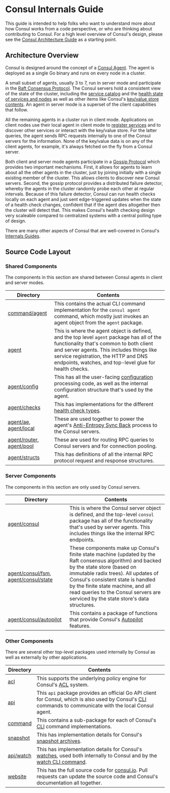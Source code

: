 # Consul Internals Guide

This guide is intended to help folks who want to understand more about how Consul works from a code perspective, or who are thinking about contributing to Consul. For a high level overview of Consul's design, please see the [Consul Architecture Guide](https://www.consul.io/docs/internals/architecture.html) as a starting point.

## Architecture Overview

Consul is designed around the concept of a [Consul Agent](https://www.consul.io/docs/agent/basics.html). The agent is deployed as a single Go binary and runs on every node in a cluster.

A small subset of agents, usually 3 to 7, run in server mode and participate in the [Raft Consensus Protocol](https://www.consul.io/docs/internals/consensus.html). The Consul servers hold a consistent view of the state of the cluster, including the [service catalog](https://www.consul.io/api/catalog.html) and the [health state of services and nodes](https://www.consul.io/api/health.html) as well as other items like Consul's [key/value store contents](https://www.consul.io/api/kv.html). An agent in server mode is a superset of the client capabilities that follow.

All the remaining agents in a cluster run in client mode. Applications on client nodes use their local agent in client mode to [register services](https://www.consul.io/api/agent.html) and to discover other services or interact with the key/value store. For the latter queries, the agent sends RPC requests internally to one of the Consul servers for the information. None of the key/value data is on any of the client agents, for example, it's always fetched on the fly from a Consul server.

Both client and server mode agents participate in a [Gossip Protocol](https://www.consul.io/docs/internals/gossip.html) which provides two important mechanisms. First, it allows for agents to learn about all the other agents in the cluster, just by joining initially with a single existing member of the cluster. This allows clients to discover new Consul servers. Second, the gossip protocol provides a distributed failure detector, whereby the agents in the cluster randomly probe each other at regular intervals. Because of this failure detector, Consul can run health checks locally on each agent and just sent edge-triggered updates when the state of a health check changes, confident that if the agent dies altogether then the cluster will detect that. This makes Consul's health checking design very scaleable compared to centralized systems with a central polling type of design.

There are many other aspects of Consul that are well-covered in Consul's [Internals Guides](https://www.consul.io/docs/internals/index.html).

## Source Code Layout

### Shared Components

The components in this section are shared between Consul agents in client and server modes.

| Directory | Contents |
| --------- | -------- |
| [command/agent](https://github.com/hashicorp/consul/tree/main/command/agent) | This contains the actual CLI command implementation for the `consul agent` command, which mostly just invokes an agent object from the `agent` package. |
| [agent](https://github.com/hashicorp/consul/tree/main/agent) | This is where the agent object is defined, and the top level `agent` package has all of the functionality that's common to both client and server agents. This includes things like service registration, the HTTP and DNS endpoints, watches, and top-level glue for health checks. |
| [agent/config](https://github.com/hashicorp/consul/tree/main/agent/config) | This has all the user-facing [configuration](https://www.consul.io/docs/agent/options.html) processing code, as well as the internal configuration structure that's used by the agent. |
| [agent/checks](https://github.com/hashicorp/consul/tree/main/agent/checks) | This has implementations for the different [health check types](https://www.consul.io/docs/agent/checks.html). |
| [agent/ae](https://github.com/hashicorp/consul/tree/main/agent/ae), [agent/local](https://github.com/hashicorp/consul/tree/main/agent/local) | These are used together to power the agent's [Anti-Entropy Sync Back](https://www.consul.io/docs/internals/anti-entropy.html) process to the Consul servers. |
| [agent/router](https://github.com/hashicorp/consul/tree/main/agent/router), [agent/pool](https://github.com/hashicorp/consul/tree/main/agent/pool) | These are used for routing RPC queries to Consul servers and for connection pooling. |
| [agent/structs](https://github.com/hashicorp/consul/tree/main/agent/structs) | This has definitions of all the internal RPC protocol request and response structures. |

### Server Components

The components in this section are only used by Consul servers.

| Directory | Contents |
| --------- | -------- |
| [agent/consul](https://github.com/hashicorp/consul/tree/main/agent/consul) | This is where the Consul server object is defined, and the top-level `consul` package has all of the functionality that's used by server agents. This includes things like the internal RPC endpoints. |
| [agent/consul/fsm](https://github.com/hashicorp/consul/tree/main/agent/consul/fsm), [agent/consul/state](https://github.com/hashicorp/consul/tree/main/agent/consul/state) | These components make up Consul's finite state machine (updated by the Raft consensus algorithm) and backed by the state store (based on immutable radix trees). All updates of Consul's consistent state is handled by the finite state machine, and all read queries to the Consul servers are serviced by the state store's data structures. |
| [agent/consul/autopilot](https://github.com/hashicorp/consul/tree/main/agent/consul/autopilot) | This contains a package of functions that provide Consul's [Autopilot](https://www.consul.io/docs/guides/autopilot.html) features. |

### Other Components

There are several other top-level packages used internally by Consul as well as externally by other applications.

| Directory | Contents |
| --------- | -------- |
| [acl](https://github.com/hashicorp/consul/tree/main/api) | This supports the underlying policy engine for Consul's [ACL](https://www.consul.io/docs/guides/acl.html) system. |
| [api](https://github.com/hashicorp/consul/tree/main/api) | This `api` package provides an official Go API client for Consul, which is also used by Consul's [CLI](https://www.consul.io/docs/commands/index.html) commands to communicate with the local Consul agent. |
| [command](https://github.com/hashicorp/consul/tree/main/command) | This contains a sub-package for each of Consul's [CLI](https://www.consul.io/docs/commands/index.html) command implementations. |
| [snapshot](https://github.com/hashicorp/consul/tree/main/snapshot) | This has implementation details for Consul's [snapshot archives](https://www.consul.io/api/snapshot.html). |
| [api/watch](https://github.com/hashicorp/consul/tree/main/api/watch) | This has implementation details for Consul's [watches](https://www.consul.io/docs/agent/watches.html), used both internally to Consul and by the [watch CLI command](https://www.consul.io/docs/commands/watch.html). |
| [website](https://github.com/hashicorp/consul/tree/main/website) | This has the full source code for [consul.io](https://www.consul.io/). Pull requests can update the source code and Consul's documentation all together. |
